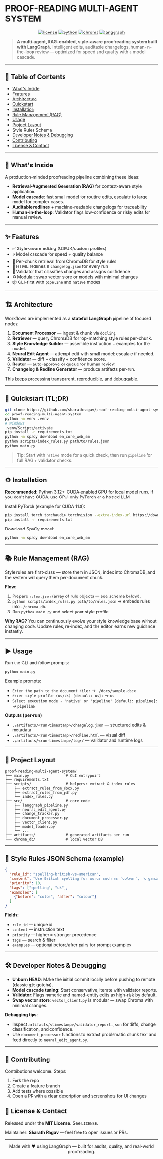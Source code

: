 # **PROOF-READING MULTI-AGENT SYSTEM**

<p align="center">
</p>

<p align="center">
  <a href="#"><img alt="license" src="https://img.shields.io/badge/license-MIT-blue?style=flat-square"/></a>
  <a href="#"><img alt="python" src="https://img.shields.io/badge/python-3.12%2B-blue?style=flat-square"/></a>
  <a href="#"><img alt="chroma" src="https://img.shields.io/badge/vector_store-ChromaDB-lightgrey?style=flat-square"/></a>
  <a href="#"><img alt="langgraph" src="https://img.shields.io/badge/framework-LangGraph-purple?style=flat-square"/></a>
</p>

> **A multi-agent, RAG-enabled, style-aware proofreading system built with LangGraph.**
> Intelligent edits, auditable changelogs, human-in-the-loop review — optimized for speed and quality with a model cascade.

---

## 🔖 Table of Contents

* [What's Inside](#whats-inside)
* [Features](#features)
* [Architecture](#architecture)
* [Quickstart](#quickstart)
* [Installation](#installation)
* [Rule Management (RAG)](#rule-management-rag)
* [Usage](#usage)
* [Project Layout](#project-layout)
* [Style Rules Schema](#style-rules-schema)
* [Developer Notes & Debugging](#developer-notes--debugging)
* [Contributing](#contributing)
* [License & Contact](#license--contact)

---

## 🎯 What's Inside

A production-minded proofreading pipeline combining these ideas:

* **Retrieval-Augmented Generation (RAG)** for context-aware style application.
* **Model cascade**: fast small model for routine edits, escalate to large model for complex cases.
* **Auditable redlines** + machine-readable changelogs for traceability.
* **Human-in-the-loop**: Validator flags low-confidence or risky edits for manual review.

---

## ✨ Features

* ✅ Style-aware editing (US/UK/custom profiles)
* ⚡ Model cascade for speed + quality balance
* 🧠 Per-chunk retrieval from ChromaDB for style rules
* 📝 HTML redlines & `changelog.json` for every run
* 🔎 Validator that classifies changes and assigns confidence
* ♻️ Modular: swap vector store or models with minimal changes
* 📦 CLI-first with `pipeline` and `native` modes

---

## 🏗 Architecture

Workflows are implemented as a **stateful LangGraph** pipeline of focused nodes:

1. **Document Processor** — ingest & chunk via `docling`.
2. **Retriever** — query ChromaDB for top-matching style rules per-chunk.
3. **Style Knowledge Builder** — assemble instruction + examples for the model.
4. **Neural Edit Agent** — attempt edit with small model; escalate if needed.
5. **Validator** — diff + classify + confidence score.
6. **Router** — auto-approve or queue for human review.
7. **Changelog & Redline Generator** — produce artifacts per-run.

This keeps processing transparent, reproducible, and debuggable.

---

## 🚀 Quickstart (TL;DR)

```bash
git clone https://github.com/sharathragav/proof-reading-multi-agent-system.git
cd proof-reading-multi-agent-system
python -m venv .venv
# Windows
.venv/Scripts/activate
pip install -r requirements.txt
python -m spacy download en_core_web_sm
python scripts/index_rules.py path/to/rules.json
python main.py
```

> Tip: Start with `native` mode for a quick check, then run `pipeline` for full RAG + validator checks.

---

## ⚙️ Installation

**Recommended**: Python 3.12+, CUDA-enabled GPU for local model runs. If you don't have CUDA, use CPU-only PyTorch or a hosted LLM.

Install PyTorch (example for CUDA 11.8):

```bash
pip install torch torchaudio torchvision --extra-index-url https://download.pytorch.org/whl/cu118
pip install -r requirements.txt
```

Download SpaCy model:

```bash
python -m spacy download en_core_web_sm
```

---

## 📚 Rule Management (RAG)

Style rules are first-class — store them in JSON, index into ChromaDB, and the system will query them per-document chunk.

**Flow:**

1. Prepare `rules.json` (array of rule objects — see schema below).
2. `python scripts/index_rules.py path/to/rules.json` → embeds rules into `./chroma_db`.
3. Run `python main.py` and select your style profile.

**Why RAG?** You can continuously evolve your style knowledge base without changing code. Update rules, re-index, and the editor learns new guidance instantly.

---

## ▶️ Usage

Run the CLI and follow prompts:

```bash
python main.py
```

Example prompts:

* `Enter the path to the document file:` → `./docs/sample.docx`
* `Enter style profile (us/uk) [default: us]:` → `us`
* `Select execution mode - 'native' or 'pipeline' [default: pipeline]:` → `pipeline`

**Outputs (per-run)**

* `./artifacts/<run-timestamp>/changelog.json` — structured edits & metadata
* `./artifacts/<run-timestamp>/redline.html` — visual diff
* `./artifacts/<run-timestamp>/logs/` — validator and runtime logs

---

## 📁 Project Layout

```
proof-reading-multi-agent-system/
├── main.py                 # CLI entrypoint
├── requirements.txt
├── scripts/                # helpers: extract & index rules
│   ├── extract_rules_from_docx.py
│   ├── extract_rules_from_pdf.py
│   └── index_rules.py
├── src/                    # core code
│   ├── langgraph_pipeline.py
│   ├── neural_edit_agent.py
│   ├── change_tracker.py
│   ├── document_processor.py
│   ├── vector_client.py
│   ├── model_loader.py
│   └── ...
├── artifacts/              # generated artifacts per run
└── chroma_db/              # local vector DB
```

---

## 🧾 Style Rules JSON Schema (example)

```json
{
  "rule_id": "spelling-british-vs-american",
  "content": "Use British spelling for words such as 'colour', 'organise' when profile == 'uk'.",
  "priority": 10,
  "tags": ["spelling", "uk"],
  "examples": [
    {"before": "color", "after": "colour"}
  ]
}
```

**Fields:**

* `rule_id` — unique id
* `content` — instruction text
* `priority` — higher = stronger precedence
* `tags` — search & filter
* `examples` — optional before/after pairs for prompt examples

---

## 🛠 Developer Notes & Debugging

* **Unborn HEAD**: Make the initial commit locally before pushing to remote (classic `git` gotcha).
* **Model cascade tuning**: Start conservative; iterate with validator reports.
* **Validator**: Flags numeric and named-entity edits as high-risk by default.
* **Swap vector store**: `vector_client.py` is modular — swap Chroma with minimal changes.

**Debugging tips**:

* Inspect `artifacts/<timestamp>/validator_report.json` for diffs, change classification, and confidence.
* Use `document_processor` functions to extract problematic chunk text and feed directly to `neural_edit_agent.py`.

---

## 🤝 Contributing

Contributions welcome. Steps:

1. Fork the repo
2. Create a feature branch
3. Add tests where possible
4. Open a PR with a clear description and screenshots for UI changes

## 📜 License & Contact

Released under the **MIT License**. See `LICENSE`.

Maintainer: **Sharath Ragav** — feel free to open issues or PRs.

---

<p align="center">Made with ❤️ using LangGraph — built for audits, quality, and real-world proofreading.</p>
